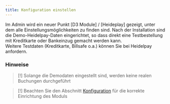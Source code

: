 ```yaml
---
title: Konfiguration einstellen
---
```


Im Admin wird ein neuer Punkt [D3 Module] / [Heideplay] gezeigt, unter
dem alle Einstellungsmöglichkeiten zu finden sind. Nach der Installation sind die
Demo-Heidelpay-Daten eingerichtet, so dass direkt eine Testbestellung mit
Kreditkarte oder Bankeinzug gemacht werden kann.  
Weitere Testdaten (Kreditkarte, Billsafe o.a.) können Sie bei Heidelpay anfordern.

### Hinweise
> [!] Solange die Demodaten eingestellt sind, werden keine realen Buchungen durchgeführt
  
> [!] Beachten Sie den Abschnitt [Konfiguration](configuration/_index.md) für die korrekte Einrichtung des Moduls 
